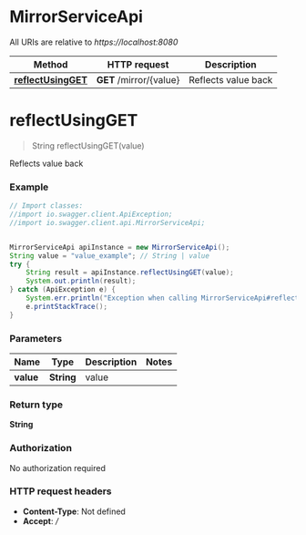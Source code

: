 # MirrorServiceApi

All URIs are relative to *https://localhost:8080*

Method | HTTP request | Description
------------- | ------------- | -------------
[**reflectUsingGET**](MirrorServiceApi.md#reflectUsingGET) | **GET** /mirror/{value} | Reflects value back


<a name="reflectUsingGET"></a>
# **reflectUsingGET**
> String reflectUsingGET(value)

Reflects value back

### Example
```java
// Import classes:
//import io.swagger.client.ApiException;
//import io.swagger.client.api.MirrorServiceApi;


MirrorServiceApi apiInstance = new MirrorServiceApi();
String value = "value_example"; // String | value
try {
    String result = apiInstance.reflectUsingGET(value);
    System.out.println(result);
} catch (ApiException e) {
    System.err.println("Exception when calling MirrorServiceApi#reflectUsingGET");
    e.printStackTrace();
}
```

### Parameters

Name | Type | Description  | Notes
------------- | ------------- | ------------- | -------------
 **value** | **String**| value |

### Return type

**String**

### Authorization

No authorization required

### HTTP request headers

 - **Content-Type**: Not defined
 - **Accept**: */*

